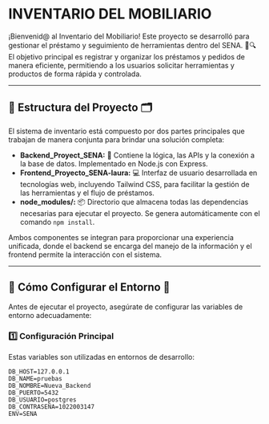 # INVENTARIO DEL MOBILIARIO

¡Bienvenid@ al Inventario del Mobiliario! Este proyecto se desarrolló para gestionar el préstamo y seguimiento de herramientas dentro del SENA. 🔧🔍  
El objetivo principal es registrar y organizar los préstamos y pedidos de manera eficiente, permitiendo a los usuarios solicitar herramientas y productos de forma rápida y controlada.

---

## 📂 Estructura del Proyecto 🗂️

El sistema de inventario está compuesto por dos partes principales que trabajan de manera conjunta para brindar una solución completa:

- **Backend_Proyect_SENA:** 🔧 Contiene la lógica, las APIs y la conexión a la base de datos. Implementado en Node.js con Express.
- **Frontend_Proyecto_SENA-laura:** 💻 Interfaz de usuario desarrollada en tecnologías web, incluyendo Tailwind CSS, para facilitar la gestión de las herramientas y el flujo de préstamos.
- **node_modules/:** 📦 Directorio que almacena todas las dependencias necesarias para ejecutar el proyecto. Se genera automáticamente con el comando `npm install`.

Ambos componentes se integran para proporcionar una experiencia unificada, donde el backend se encarga del manejo de la información y el frontend permite la interacción con el sistema.

---

## 🚀 Cómo Configurar el Entorno 🔧

Antes de ejecutar el proyecto, asegúrate de configurar las variables de entorno adecuadamente:

### 1️⃣ Configuración Principal

Estas variables son utilizadas en entornos de desarrollo:

```bashPUERTO=9400
DB_HOST=127.0.0.1
DB_NAME=pruebas
DB_NOMBRE=Nueva_Backend
DB_PUERTO=5432
DB_USUARIO=postgres
DB_CONTRASEÑA=1022003147
ENV=SENA

